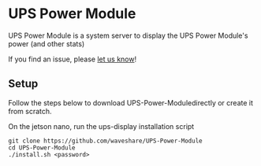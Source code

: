 # UPS Power Module

UPS Power Module is a system server to display the UPS Power Module's power (and other stats)

If you find an issue, please [let us know](../..//issues)!

## Setup

Follow the steps below to download UPS-Power-Moduledirectly or create it from scratch.

On the jetson nano, run the ups-display installation script

    git clone https://github.com/waveshare/UPS-Power-Module
    cd UPS-Power-Module
    ./install.sh <password>

